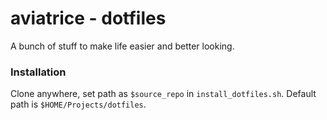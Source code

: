 # aviatrice - dotfiles
A bunch of stuff to make life easier and better looking.

### Installation
Clone anywhere, set path as `$source_repo` in `install_dotfiles.sh`.
Default path is `$HOME/Projects/dotfiles`.
